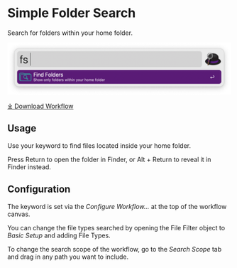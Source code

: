 # Simple Folder Search

Search for folders within your home folder.

![Simple Folder Search Workflow](/Resources/simple-folder-search.png)

<a href='https://github.com/alfredapp/simple-folder-search/releases/latest/download/Simple.Folder.Search.alfredworkflow'>⤓ Download Workflow</a>

## Usage

Use your keyword to find files located inside your home folder.

Press Return to open the folder in Finder, or Alt + Return to reveal it in Finder instead.

## Configuration

The keyword is set via the *Configure Workflow...* at the top of the workflow canvas.

You can change the file types searched by opening the File Filter object to *Basic Setup* and adding File Types.

To change the search scope of the workflow, go to the *Search Scope* tab and drag in any path you want to include.
